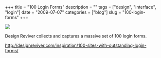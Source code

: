 +++
title = "100 Login Forms"
description = ""
tags = ["design", "interface", "login"]
date = "2009-07-07"
categories = ["blog"]
slug = "100-login-forms"
+++



  <div class="notebook-screenshot"><a href="http://designreviver.com/inspiration/100-sites-with-outstanding-login-forms/"><img src="//konigi.com/media/bluga/wt4a53879de405e_0.jpg"/></a></div><p> Design Reviver collects and captures a massive set of 100 login forms.</p>
    
  <a href="http://designreviver.com/inspiration/100-sites-with-outstanding-login-forms/">http://designreviver.com/inspiration/100-sites-with-outstanding-login-forms/</a>
